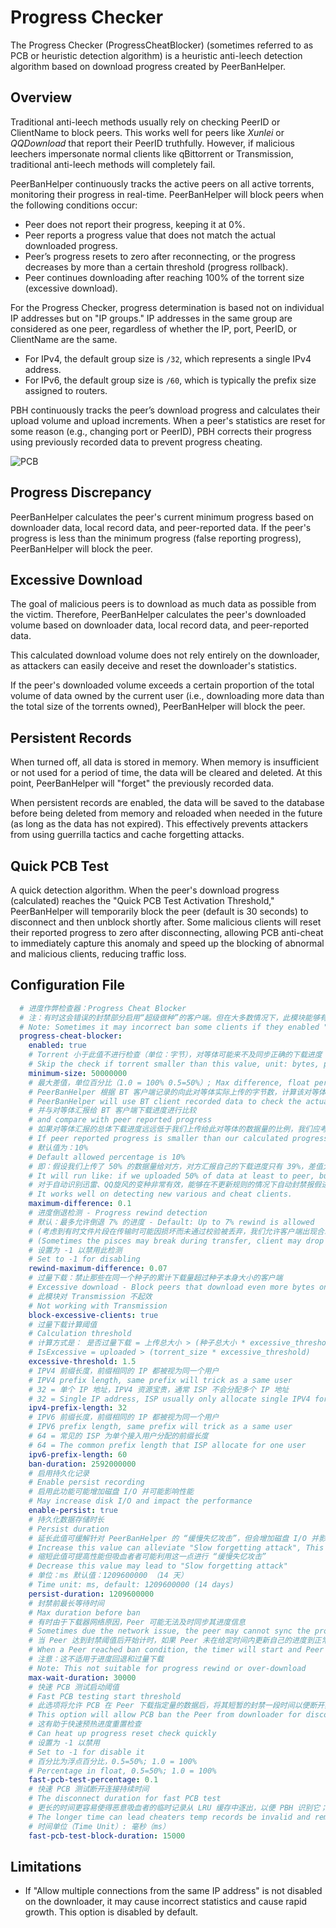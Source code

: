 # Progress Checker

The Progress Checker (ProgressCheatBlocker) (sometimes referred to as PCB or heuristic detection algorithm) is a heuristic anti-leech detection algorithm based on download progress created by PeerBanHelper.

## Overview

Traditional anti-leech methods usually rely on checking PeerID or ClientName to block peers. This works well for peers like *Xunlei* or *QQDownload* that report their PeerID truthfully. However, if malicious leechers impersonate normal clients like qBittorrent or Transmission, traditional anti-leech methods will completely fail.

PeerBanHelper continuously tracks the active peers on all active torrents, monitoring their progress in real-time. PeerBanHelper will block peers when the following conditions occur:

* Peer does not report their progress, keeping it at 0%.
* Peer reports a progress value that does not match the actual downloaded progress.
* Peer’s progress resets to zero after reconnecting, or the progress decreases by more than a certain threshold (progress rollback).
* Peer continues downloading after reaching 100% of the torrent size (excessive download).

For the Progress Checker, progress determination is based not on individual IP addresses but on "IP groups." IP addresses in the same group are considered as one peer, regardless of whether the IP, port, PeerID, or ClientName are the same.
* For IPv4, the default group size is `/32`, which represents a single IPv4 address.
* For IPv6, the default group size is `/60`, which is typically the prefix size assigned to routers.

PBH continuously tracks the peer’s download progress and calculates their upload volume and upload increments. When a peer's statistics are reset for some reason (e.g., changing port or PeerID), PBH corrects their progress using previously recorded data to prevent progress cheating.

![PCB](./assets/pcb.jpeg)

## Progress Discrepancy

PeerBanHelper calculates the peer's current minimum progress based on downloader data, local record data, and peer-reported data. If the peer's progress is less than the minimum progress (false reporting progress), PeerBanHelper will block the peer.

## Excessive Download

The goal of malicious peers is to download as much data as possible from the victim. Therefore, PeerBanHelper calculates the peer's downloaded volume based on downloader data, local record data, and peer-reported data.

This calculated download volume does not rely entirely on the downloader, as attackers can easily deceive and reset the downloader's statistics.

If the peer's downloaded volume exceeds a certain proportion of the total volume of data owned by the current user (i.e., downloading more data than the total size of the torrents owned), PeerBanHelper will block the peer.

## Persistent Records

When turned off, all data is stored in memory. When memory is insufficient or not used for a period of time, the data will be cleared and deleted. At this point, PeerBanHelper will "forget" the previously recorded data.

When persistent records are enabled, the data will be saved to the database before being deleted from memory and reloaded when needed in the future (as long as the data has not expired). This effectively prevents attackers from using guerrilla tactics and cache forgetting attacks.

## Quick PCB Test

A quick detection algorithm. When the peer's download progress (calculated) reaches the "Quick PCB Test Activation Threshold," PeerBanHelper will temporarily block the peer (default is 30 seconds) to disconnect and then unblock shortly after. Some malicious clients will reset their reported progress to zero after disconnecting, allowing PCB anti-cheat to immediately capture this anomaly and speed up the blocking of abnormal and malicious clients, reducing traffic loss.

## Configuration File

```yaml
  # 进度作弊检查器：Progress Cheat Blocker
  # 注：有时这会错误的封禁部分启用“超级做种”的客户端。但在大多数情况下，此模块能够有效阻止循环下载的流量消耗器，建议启用。
  # Note: Sometimes it may incorrect ban some clients if they enabled "Super Seeding", but in most cases, it can accurately detect the cheat/bad peers.
  progress-cheat-blocker:
    enabled: true
    # Torrent 小于此值不进行检查（单位：字节），对等体可能来不及同步正确的下载进度
    # Skip the check if torrent smaller than this value, unit: bytes, peer may have to no chance to sync the progress
    minimum-size: 50000000
    # 最大差值，单位百分比（1.0 = 100% 0.5=50%）; Max difference, float percentage (1.0=100%, 0.5=50%)
    # PeerBanHelper 根据 BT 客户端记录的向此对等体实际上传的字节数，计算该对等体的最小下载进度
    # PeerBanHelper will use BT client recorded data to check the actual uploaded bytes, and calculate minimal progress that this peer should have
    # 并与对等体汇报给 BT 客户端下载进度进行比较
    # and compare with peer reported progress
    # 如果对等体汇报的总体下载进度远远低于我们上传给此对等体的数据量的比例，我们应考虑客户端正在汇报假进度
    # If peer reported progress is smaller than our calculated progress too much, we will consider it's cheating
    # 默认值为：10%
    # Default allowed percentage is 10%
    # 即：假设我们上传了 50% 的数据量给对方，对方汇报自己的下载进度只有 39%，差值大于 10%，进行封禁
    # It will run like: if we uploaded 50% of data at least to peer, but peer reporting it only have 39%, difference ge 10%, we will ban it
    # 对于自动识别迅雷、QQ旋风的变种非常有效，能够在不更新规则的情况下自动封禁报假进度的吸血客户端
    # It works well on detecting new various and cheat clients.
    maximum-difference: 0.1
    # 进度倒退检测 - Progress rewind detection
    # 默认：最多允许倒退 7% 的进度 - Default: Up to 7% rewind is allowed
    # (考虑到有时文件片段在传输时可能因损坏而未通过校验被丢弃，我们允许客户端出现合理的进度倒退)
    # (Sometimes the pisces may break during transfer, client may drop those pisces, we allow client have rewind in reasonable range)
    # 设置为 -1 以禁用此检测
    # Set to -1 for disabling
    rewind-maximum-difference: 0.07
    # 过量下载：禁止那些在同一个种子的累计下载量超过种子本身大小的客户端
    # Excessive download - Block peers that download even more bytes on a single torrent than the torrent itself
    # 此模块对 Transmission 不起效
    # Not working with Transmission
    block-excessive-clients: true
    # 过量下载计算阈值
    # Calculation threshold
    # 计算方式是： 是否过量下载 = 上传总大小 > (种子总大小 * excessive_threshold)
    # IsExcessive = uploaded > (torrent_size * excessive_threshold)
    excessive-threshold: 1.5
    # IPV4 前缀长度，前缀相同的 IP 都被视为同一个用户
    # IPV4 prefix length, same prefix will trick as a same user
    # 32 = 单个 IP 地址，IPV4 资源宝贵，通常 ISP 不会分配多个 IP 地址
    # 32 = Single IP address, ISP usually only allocate single IPV4 for one user
    ipv4-prefix-length: 32
    # IPV6 前缀长度，前缀相同的 IP 都被视为同一个用户
    # IPV6 prefix length, same prefix will trick as a same user
    # 64 = 常见的 ISP 为单个接入用户分配的前缀长度
    # 64 = The common prefix length that ISP allocate for one user
    ipv6-prefix-length: 60
    ban-duration: 2592000000
    # 启用持久化记录
    # Enable persist recording
    # 启用此功能可能增加磁盘 I/O 并可能影响性能
    # May increase disk I/O and impact the performance
    enable-persist: true
    # 持久化数据存储时长
    # Persist duration
    # 延长此值可缓解针对 PeerBanHelper 的 “缓慢失忆攻击”，但会增加磁盘 I/O 并影响性能
    # Increase this value can alleviate "Slow forgetting attack", This helps stop bad peers from taking advantage of this weakness to reset their data records.
    # 缩短此值可提高性能但吸血者者可能利用这一点进行 “缓慢失忆攻击”
    # Decrease this value may lead to "Slow forgetting attack"
    # 单位：ms 默认值：1209600000 （14 天）
    # Time unit: ms, default: 1209600000 (14 days)
    persist-duration: 1209600000
    # 封禁前最长等待时间
    # Max duration before ban
    # 有时由于下载器网络原因，Peer 可能无法及时同步其进度信息
    # Sometimes due the network issue, the peer may cannot sync the progress information on time
    # 当 Peer 达到封禁阈值后开始计时，如果 Peer 未在给定时间内更新自己的进度到正常水平，则将被封禁
    # When a Peer reached ban condition, the timer will start and Peer will be banned after timer timed out if Peer's progress not update to excepted value on time
    # 注意：这不适用于进度回退和过量下载
    # Note: This not suitable for progress rewind or over-download
    max-wait-duration: 30000
    # 快速 PCB 测试启动阈值
    # Fast PCB testing start threshold
    # 此选项将允许 PCB 在 Peer 下载指定量的数据后，将其短暂的封禁一段时间以便断开其连接
    # This option will allow PCB ban the Peer from downloader for disconnect it
    # 这有助于快速预热进度重置检查
    # Can heat up progress reset check quickly
    # 设置为 -1 以禁用
    # Set to -1 for disable it
    # 百分比为浮点百分比，0.5=50%; 1.0 = 100%
    # Percentage in float, 0.5=50%; 1.0 = 100%
    fast-pcb-test-percentage: 0.1
    # 快速 PCB 测试断开连接持续时间
    # The disconnect duration for fast PCB test
    # 更长的时间更容易使得恶意吸血者的临时记录从 LRU 缓存中逐出，以便 PBH 识别它；但也会影响正常下载者的速度和体验
    # The longer time can lead cheaters temp records be invalid and remove from LRU cache, then PBH can detect it; but it can also affect the normal peers speed and experience
    # 时间单位（Time Unit）: 毫秒（ms）
    fast-pcb-test-block-duration: 15000
```

## Limitations

* If "Allow multiple connections from the same IP address" is not disabled on the downloader, it may cause incorrect statistics and cause rapid growth. This option is disabled by default.